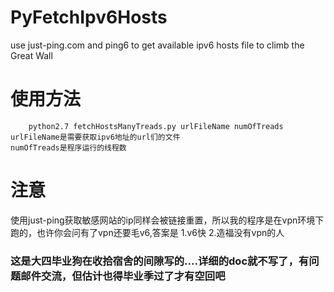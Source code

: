 PyFetchIpv6Hosts
================

use just-ping.com and ping6 to get available ipv6 hosts file to climb the Great Wall

使用方法
================
		python2.7 fetchHostsManyTreads.py urlFileName numOfTreads
	urlFileName是需要获取ipv6地址的url们的文件
	numOfTreads是程序运行的线程数

注意
================
使用just-ping获取敏感网站的ip同样会被链接重置，所以我的程序是在vpn环境下跑的，也许你会问有了vpn还要毛v6,答案是
	1.v6快
	2.造福没有vpn的人

### 这是大四毕业狗在收拾宿舍的间隙写的....详细的doc就不写了，有问题邮件交流，但估计也得毕业季过了才有空回吧
